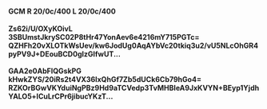 #### GCM R 20/0c/400 L 20/0c/400
**Zs62i/U/OXyKOivL**<br/>**3SBUmstJkrySC02P8tHr47YonAev6e4216mY715PGTc=**<br/>**QZHFh20vXLOTkWsUev/kw6JodUg0AqAYbVc20tkiq3u2/vU5NLcOhGR4pyPV9J+DEouBCD0glzGIfwUT...**<br/><br/>
**GAA2e0AbFIQGskPG**<br/>**kHwkZYS/20iRs2t4VX36IxQhGf7Zb5dUCk6Cb79hGo4=**<br/>**RZKOrBGwVKYduiNgPBz9Hd9aTCVedp3TvMHBIeA9JxKVYN+BEyp1YjdhYALO5+lCuLrCPr6jibucYKzT...**